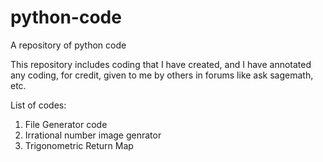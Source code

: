 # python-code
A repository of python code

This repository includes coding that I have created, and I have annotated any coding, for credit, given to me by others in forums like ask sagemath, etc.

List of codes:
  1.  File Generator code
  2.  Irrational number image genrator
  3.  Trigonometric Return Map

